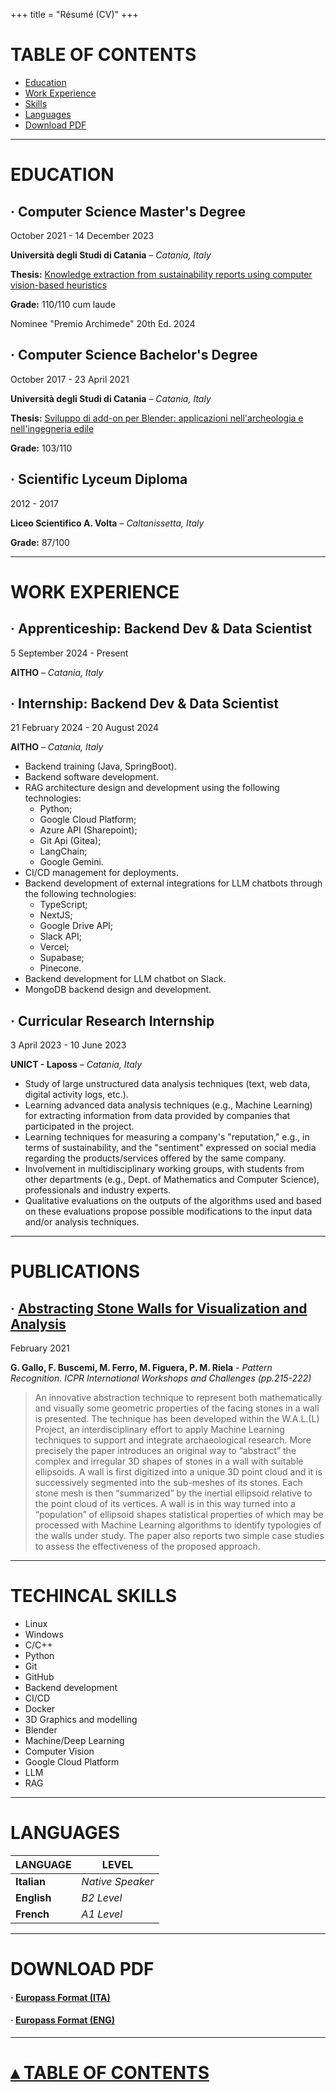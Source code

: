 +++
title = "Résumé (CV)"
+++

# TABLE OF CONTENTS
- [Education](#education)
- [Work Experience](#work-experience)
- [Skills](#skills)
- [Languages](#languages)
- [Download PDF](#download-pdf)

___


# EDUCATION

## · Computer Science Master's Degree
October 2021 - 14 December 2023 

**Università degli Studi di Catania** – *Catania, Italy* 

**Thesis:** [Knowledge extraction from sustainability reports using computer vision-based heuristics](/files/master_thesis.pdf)

**Grade:** 110/110 cum laude

Nominee "Premio Archimede" 20th Ed. 2024

## · Computer Science Bachelor's Degree
October 2017 - 23 April 2021 

**Università degli Studi di Catania** – *Catania, Italy*

**Thesis:** [Sviluppo di add-on per Blender: applicazioni nell'archeologia e nell'ingegneria edile](/files/bachelor_thesis.pdf)

**Grade:** 103/110

## · Scientific Lyceum Diploma
2012 - 2017

**Liceo Scientifico A. Volta** – *Caltanissetta, Italy*

**Grade:** 87/100

___

# WORK EXPERIENCE

## · Apprenticeship: Backend Dev & Data Scientist
5 September 2024 - Present

**AITHO** – *Catania, Italy*

## · Internship: Backend Dev & Data Scientist
21 February 2024 - 20 August 2024

**AITHO** – *Catania, Italy*

- Backend training (Java, SpringBoot).
- Backend software development.
- RAG architecture design and development using the following technologies: 
    - Python;
    - Google Cloud Platform;
    - Azure API (Sharepoint);
    - Git Api (Gitea);
    - LangChain;
    - Google Gemini.
- CI/CD management for deployments.
- Backend development of external integrations for LLM chatbots through the following technologies: 
    - TypeScript;
    - NextJS; 
    - Google Drive API;
    - Slack API;
    - Vercel;
    - Supabase;
    - Pinecone.
- Backend development for LLM chatbot on Slack.
- MongoDB backend design and development.

## · Curricular Research Internship 
3 April 2023 - 10 June 2023

**UNICT - Laposs** – *Catania, Italy*

- Study of large unstructured data analysis techniques (text, web data, digital activity logs, etc.).
- Learning advanced data analysis techniques (e.g., Machine Learning) for extracting information from data provided by companies that participated in the project.
- Learning techniques for measuring a company's "reputation," e.g., in terms of sustainability, and the "sentiment" expressed on social media regarding the products/services offered by the same company.
- Involvement in multidisciplinary working groups, with students from other departments (e.g., Dept. of Mathematics and Computer Science), professionals and industry experts.
- Qualitative evaluations on the outputs of the algorithms used and based on these evaluations propose possible modifications to the input data and/or analysis techniques.

___

# PUBLICATIONS

## · [Abstracting Stone Walls for Visualization and Analysis](https://www.researchgate.net/publication/349474783_Abstracting_Stone_Walls_for_Visualization_and_Analysis)
February 2021

**G. Gallo, F. Buscemi, M. Ferro, M. Figuera, P. M. Riela** - *Pattern Recognition. ICPR International Workshops and Challenges (pp.215-222)*


> An innovative abstraction technique to represent both mathematically and visually some geometric properties of the facing stones in a wall is presented. The technique has been developed within the W.A.L.(L) Project, an interdisciplinary effort to apply Machine Learning techniques to support and integrate archaeological research. More precisely the paper introduces an original way to “abstract” the complex and irregular 3D shapes of stones in a wall with suitable ellipsoids. A wall is first digitized into a unique 3D point cloud and it is successively segmented into the sub-meshes of its stones. Each stone mesh is then “summarized” by the inertial ellipsoid relative to the point cloud of its vertices. A wall is in this way turned into a “population” of ellipsoid shapes statistical properties of which may be processed with Machine Learning algorithms to identify typologies of the walls under study. The paper also reports two simple case studies to assess the effectiveness of the proposed approach.

___

# TECHINCAL SKILLS
- Linux
- Windows
- C/C++
- Python
- Git
- GitHub
- Backend development
- CI/CD
- Docker
- 3D Graphics and modelling 
- Blender
- Machine/Deep Learning
- Computer Vision
- Google Cloud Platform
- LLM
- RAG

___

# LANGUAGES

| LANGUAGE | LEVEL |
| --- | --- |
| **Italian** | *Native Speaker* |
| **English** | *B2 Level* |
| **French** | *A1 Level* |

___

# DOWNLOAD PDF

#### · [Europass Format (ITA)](/files/CV_ita.pdf)

#### · [Europass Format (ENG)](/files/CV_eng.pdf)

___

# [▴ TABLE OF CONTENTS](#table-of-contents)